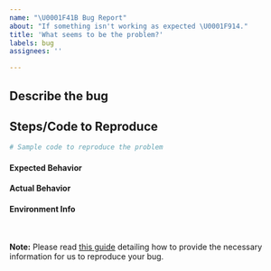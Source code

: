 ```yaml
---
name: "\U0001F41B Bug Report"
about: "If something isn't working as expected \U0001F914."
title: 'What seems to be the problem?'
labels: bug
assignees: ''

---
```


<!-- Before submitting a bug, please make sure the issue hasn't been already addressed 
by searching through the past issues. -->

## Describe the bug

<!-- A clear and concise description of the behavior. -->



## Steps/Code to Reproduce

<!-- Please add a minimal example that we can reproduce the error by running the code. 
Be as succinct as possible, do not depend on external data.
In short, we are going to copy-paste your code and we expect to get the same result as you.
Example:
```python
a = [1,2,3]

print(a[2])
```
If the code is too long, feel free to put it in a public gist and link
it in the issue: https://gist.github.com -->

```python
# Sample code to reproduce the problem
```


#### Expected Behavior

<!-- Example: No error is thrown. Provide a clear and concise description of what you expected to happen. -->


#### Actual Behavior

<!-- Example: Error is thrown. Provide a clear and concise description of the actual output or traceback. -->


#### Environment Info
<!-- You can run the command ` python --version` to get the version of Python. Provide OS used and other packages 
versions used to reproduce this error -->



<br>

**Note:** Please read [this guide](https://matthewrocklin.com/blog/work/2018/02/28/minimal-bug-reports) detailing 
how to provide the necessary information for us to reproduce your bug.

<!-- Thanks for contributing! -->
